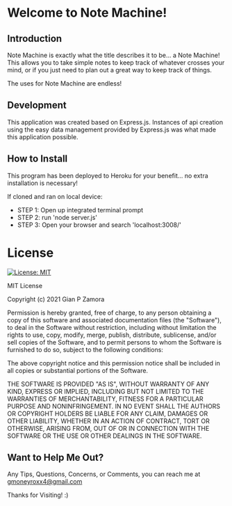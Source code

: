 # Welcome to Note Machine!

## Introduction
Note Machine is exactly what the title describes it to be... a Note Machine! This allows you to take simple notes to keep track of whatever crosses your mind, or if you just need to plan out a great way to keep track of things. 

The uses for Note Machine are endless!

## Development
This application was created based on Express.js. Instances of api creation using the easy data management provided by Express.js was what made this application possible.

## How to Install 
This program has been deployed to Heroku for your benefit... no extra installation is necessary!

If cloned and ran on local device:
- STEP 1: Open up integrated terminal prompt
- STEP 2: run 'node server.js'
- STEP 3: Open your browser and search 'localhost:3008/'

# License
[![License: MIT](https://img.shields.io/badge/License-MIT-yellow.svg)](https://opensource.org/licenses/MIT)

MIT License

Copyright (c) 2021 Gian P Zamora

Permission is hereby granted, free of charge, to any person obtaining a copy
of this software and associated documentation files (the "Software"), to deal
in the Software without restriction, including without limitation the rights
to use, copy, modify, merge, publish, distribute, sublicense, and/or sell
copies of the Software, and to permit persons to whom the Software is
furnished to do so, subject to the following conditions:

The above copyright notice and this permission notice shall be included in all
copies or substantial portions of the Software.

THE SOFTWARE IS PROVIDED "AS IS", WITHOUT WARRANTY OF ANY KIND, EXPRESS OR
IMPLIED, INCLUDING BUT NOT LIMITED TO THE WARRANTIES OF MERCHANTABILITY,
FITNESS FOR A PARTICULAR PURPOSE AND NONINFRINGEMENT. IN NO EVENT SHALL THE
AUTHORS OR COPYRIGHT HOLDERS BE LIABLE FOR ANY CLAIM, DAMAGES OR OTHER
LIABILITY, WHETHER IN AN ACTION OF CONTRACT, TORT OR OTHERWISE, ARISING FROM,
OUT OF OR IN CONNECTION WITH THE SOFTWARE OR THE USE OR OTHER DEALINGS IN THE
SOFTWARE.

## Want to Help Me Out?

Any Tips, Questions, Concerns, or Comments, you can reach me at gmoneyroxx4@gmail.com


Thanks for Visiting! :)